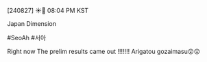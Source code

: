 
[240827] ☀️💭 08:04 PM KST

Japan Dimension

#SeoAh #서아



Right now
The prelim results came out
!!!!!!!
Arigatou gozaimasu😲😲

